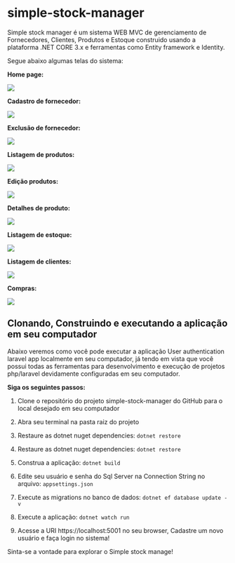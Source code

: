 # simple-stock-manager
Simple stock manager é um sistema WEB MVC de gerenciamento de Fornecedores, Clientes, Produtos e Estoque construido usando a plataforma .NET CORE 3.x e ferramentas como Entity framework e Identity.


Segue abaixo algumas telas do sistema:

**Home page:**

![](https://github.com/JoaoLucasXavier/simple-stock-manager/blob/master/wwwroot/git/01.PNG)


**Cadastro de fornecedor:**

![](https://github.com/JoaoLucasXavier/simple-stock-manager/blob/master/wwwroot/git/02.PNG)


**Exclusão de fornecedor:**

![](https://github.com/JoaoLucasXavier/simple-stock-manager/blob/master/wwwroot/git/03.PNG)


**Listagem de produtos:**

![](https://github.com/JoaoLucasXavier/simple-stock-manager/blob/master/wwwroot/git/04.PNG)


**Edição produtos:**

![](https://github.com/JoaoLucasXavier/simple-stock-manager/blob/master/wwwroot/git/05.PNG)


**Detalhes de produto:**

![](https://github.com/JoaoLucasXavier/simple-stock-manager/blob/master/wwwroot/git/06.PNG)


**Listagem de estoque:**

![](https://github.com/JoaoLucasXavier/simple-stock-manager/blob/master/wwwroot/git/07.PNG)


**Listagem de clientes:**

![](https://github.com/JoaoLucasXavier/simple-stock-manager/blob/master/wwwroot/git/08.PNG)


**Compras:**

![](https://github.com/JoaoLucasXavier/simple-stock-manager/blob/master/wwwroot/git/10.PNG)


## Clonando, Construindo e executando a aplicação em seu computador

Abaixo veremos como você pode executar a aplicação User authentication laravel app localmente em seu computador, já tendo em vista que você possui todas as ferramentas para desenvolvimento e execução de projetos php/laravel devidamente configuradas em seu computador.

**Siga os seguintes passos:**



1. Clone o repositório do projeto simple-stock-manager do GitHub para o local desejado em seu computador



2. Abra seu terminal na pasta raiz do projeto



3. Restaure as dotnet nuget dependencies: `dotnet restore`



4. Restaure as dotnet nuget dependencies: `dotnet restore`



5. Construa a aplicação: `dotnet build`



6. Edite seu usuário e senha do Sql Server na Connection String no arquivo: `appsettings.json`



7. Execute as migrations no banco de dados: `dotnet ef database update -v`



8. Execute a aplicação: `dotnet watch run`

   

9. Acesse a URI https://localhost:5001 no seu browser, Cadastre um novo usuário e faça login no sistema!


Sinta-se a vontade para explorar o Simple stock manage!
